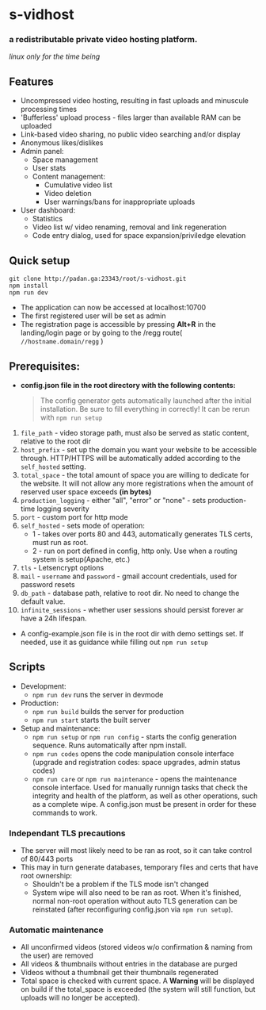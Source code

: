 # s-vidhost

### a redistributable private video hosting platform.

*linux only for the time being*

## Features

* Uncompressed video hosting, resulting in fast uploads and minuscule processing times
* 'Bufferless' upload process - files larger than available RAM can be uploaded
* Link-based video sharing, no public video searching and/or display
* Anonymous likes/dislikes
* Admin panel:
  * Space management
  * User stats
  * Content management:
    * Cumulative  video list
    * Video deletion
    * User warnings/bans for inappropriate uploads
* User dashboard:
  * Statistics
  * Video list w/ video renaming, removal and link regeneration
  * Code entry dialog, used for space expansion/priviledge elevation

## Quick setup

```shell
git clone http://padan.ga:23343/root/s-vidhost.git
npm install
npm run dev
```

* The application can now be accessed at localhost:10700
* The first registered user will be set as admin
* The registration page is accessible by pressing **Alt+R** in the landing/login page or by going to the /regg route( `//hostname.domain/regg` )

## Prerequisites:

* **config.json file in the root directory with the following contents:**

  > The config generator gets automatically launched after the initial installation. Be sure to fill everything in correctly! It can be rerun with `npm run setup`

1. `file_path` - video storage path, must also be served as static content, relative to the root dir
2. `host_prefix` - set up the domain you want your website to be accessible through. HTTP/HTTPS will be automatically added according to the `self_hosted` setting.
3. `total_space` - the total amount of space you are willing to dedicate for the website. It will not allow any more registrations when the amount of reserved user space exceeds **(in bytes)**
4. `production_logging` - either "all", "error" or "none" - sets production-time logging severity
5. `port` - custom port for http mode
6. `self_hosted` - sets mode of operation:
    * 1 - takes over ports 80 and 443, automatically generates TLS certs, must run as root.
    * 2 - run on port defined in config, http only. Use when a routing system is setup(Apache, etc.)
7. `tls` - Letsencrypt options
8. `mail` - `username` and `password` - gmail account credentials, used for password resets
9. `db_path` - database path, relative to root dir. No need to change the default value.
10. `infinite_sessions` - whether user sessions should persist forever ar have a 24h lifespan.

* A config-example.json file is in the root dir with demo settings set. If needed, use it as guidance while filling out `npm run setup`

## Scripts

* Development:
  * ``npm run dev`` runs the server in devmode
* Production:
  * ``npm run build`` builds the server for production
  * ``npm run start`` starts the built server
* Setup and maintenance:
  * ``npm run setup`` or ``npm run config`` - starts the config generation sequence. Runs automatically after npm install.
  * ``npm run codes`` opens the code manipulation console interface (upgrade and registration codes: space upgrades, admin status codes)
  * ``npm run care`` or ``npm run maintenance`` - opens the maintenance console interface. Used for manually runnign tasks that check the integrity and health of the platform, as well as other operations, such as a complete wipe. A config.json must be present in order for these commands to work.

### Independant TLS precautions

* The server will most likely need to be ran as root, so it can take control of 80/443 ports
* This may in turn generate databases, temporary files and certs that have root ownership:
  * Shouldn't be a problem if the TLS mode isn't changed
  * System wipe will also need to be ran as root. When it's finished, normal non-root operation without auto TLS generation can be reinstated (after reconfiguring config.json via `npm run setup`).


### Automatic maintenance

* All unconfirmed videos (stored videos w/o confirmation & naming from the user) are removed
* All videos & thumbnails without entries in the database are purged
* Videos without a thumbnail get their thumbnails regenerated
* Total space is checked with current space. A **Warning** will be displayed on build if the total_space is exceeded (the system will still function, but uploads will no longer be accepted).